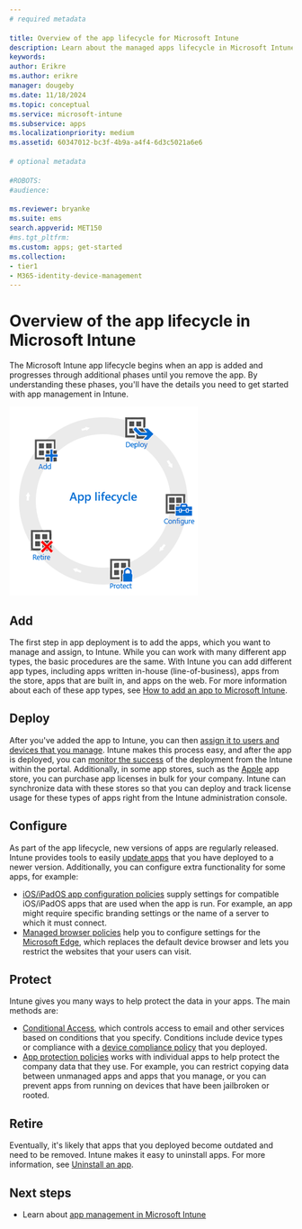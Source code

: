 ```yaml
---
# required metadata

title: Overview of the app lifecycle for Microsoft Intune
description: Learn about the managed apps lifecycle in Microsoft Intune. The app lifecycle involves adding, deploying, configuring, protecting, and retiring apps.
keywords:
author: Erikre
ms.author: erikre
manager: dougeby
ms.date: 11/18/2024
ms.topic: conceptual
ms.service: microsoft-intune
ms.subservice: apps
ms.localizationpriority: medium
ms.assetid: 60347012-bc3f-4b9a-a4f4-6d3c5021a6e6

# optional metadata

#ROBOTS:
#audience:

ms.reviewer: bryanke
ms.suite: ems
search.appverid: MET150
#ms.tgt_pltfrm:
ms.custom: apps; get-started
ms.collection:
- tier1
- M365-identity-device-management
---
```


# Overview of the app lifecycle in Microsoft Intune

The Microsoft Intune app lifecycle begins when an app is added and progresses through additional phases until you remove the app. By understanding these phases, you'll have the details you need to get started with app management in Intune.

![The app lifecycle - Add, deploy, configure, protect and retire.](./media/app-lifecycle/app-lifecycle.png "the Intune app lifecycle")

## Add

The first step in app deployment is to add the apps, which you want to manage and assign, to Intune. While you can work with many different app types, the basic procedures are the same. With  Intune you can add different app types, including apps written in-house (line-of-business), apps from the store, apps that are built in, and apps on the web. For more information about each of these app types, see [How to add an app to Microsoft Intune](apps-add.md).

## Deploy

After you've added the app to Intune, you can then [assign it to users and devices that you manage](apps-deploy.md). Intune makes this process easy, and after the app is deployed, you can [monitor the success](apps-monitor.md) of the deployment from the Intune within the portal. Additionally, in some app stores, such as the [Apple](vpp-apps-ios.md) app store, you can purchase app licenses in bulk for your company. Intune can synchronize data with these stores so that you can deploy and track license usage for these types of apps right from the Intune administration console.

## Configure

As part of the app lifecycle, new versions of apps are regularly released. Intune provides tools to easily [update apps](apps-add.md) that you have deployed to a newer version. Additionally, you can configure extra functionality for some apps, for example:

- [iOS/iPadOS app configuration policies](app-configuration-policies-use-ios.md) supply settings for compatible iOS/iPadOS apps that are used when the app is run. For example, an app might require specific branding settings or the name of a server to which it must connect.
- [Managed browser policies](manage-microsoft-edge.md) help you to configure settings for the [Microsoft Edge](apps-supported-intune-apps.md#microsoft-apps), which replaces the default device browser and lets you restrict the websites that your users can visit.

## Protect

Intune gives you many ways to help protect the data in your apps. The main methods are:

- [Conditional Access](../protect/conditional-access.md), which controls access to email and other services based on conditions that you specify. Conditions include device types or compliance with a [device compliance policy](../protect/device-compliance-get-started.md) that you deployed.
- [App protection policies](app-protection-policy.md) works with individual apps to help protect the company data that they use. For example, you can restrict copying data between unmanaged apps and apps that you manage, or you can prevent apps from running on devices that have been jailbroken or rooted.

## Retire

Eventually, it's likely that apps that you deployed become outdated and need to be removed. Intune makes it easy to uninstall apps. For more information, see [Uninstall an app](../apps/apps-add.md#uninstall-an-app).

## Next steps

- Learn about [app management in Microsoft Intune](app-management.md)
